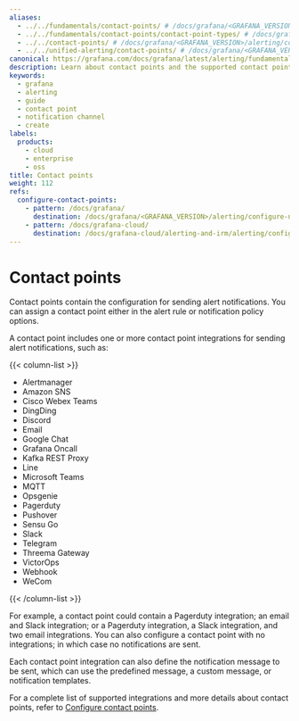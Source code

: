```yaml
---
aliases:
  - ../../fundamentals/contact-points/ # /docs/grafana/<GRAFANA_VERSION>/alerting/fundamentals/contact-points/
  - ../../fundamentals/contact-points/contact-point-types/ # /docs/grafana/<GRAFANA_VERSION>/alerting/fundamentals/contact-points/contact-point-types/
  - ../../contact-points/ # /docs/grafana/<GRAFANA_VERSION>/alerting/contact-points/
  - ../../unified-alerting/contact-points/ # /docs/grafana/<GRAFANA_VERSION>/alerting/unified-alerting/contact-points/
canonical: https://grafana.com/docs/grafana/latest/alerting/fundamentals/notifications/contact-points/
description: Learn about contact points and the supported contact point integrations
keywords:
  - grafana
  - alerting
  - guide
  - contact point
  - notification channel
  - create
labels:
  products:
    - cloud
    - enterprise
    - oss
title: Contact points
weight: 112
refs:
  configure-contact-points:
    - pattern: /docs/grafana/
      destination: /docs/grafana/<GRAFANA_VERSION>/alerting/configure-notifications/manage-contact-points
    - pattern: /docs/grafana-cloud/
      destination: /docs/grafana-cloud/alerting-and-irm/alerting/configure-notifications/manage-contact-points
---
```


# Contact points

Contact points contain the configuration for sending alert notifications. You can assign a contact point either in the alert rule or notification policy options.

A contact point includes one or more contact point integrations for sending alert notifications, such as:

{{< column-list >}}

- Alertmanager
- Amazon SNS
- Cisco Webex Teams
- DingDing
- Discord
- Email
- Google Chat
- Grafana Oncall
- Kafka REST Proxy
- Line
- Microsoft Teams
- MQTT
- Opsgenie
- Pagerduty
- Pushover
- Sensu Go
- Slack
- Telegram
- Threema Gateway
- VictorOps
- Webhook
- WeCom

{{< /column-list >}}

For example, a contact point could contain a Pagerduty integration; an email and Slack integration; or a Pagerduty integration, a Slack integration, and two email integrations. You can also configure a contact point with no integrations; in which case no notifications are sent.

Each contact point integration can also define the notification message to be sent, which can use the predefined message, a custom message, or notification templates.

For a complete list of supported integrations and more details about contact points, refer to [Configure contact points](ref:configure-contact-points).
